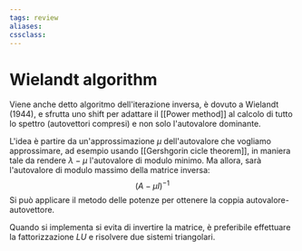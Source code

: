 ```yaml
---
tags: review
aliases:
cssclass:
---
```

 
# Wielandt algorithm

Viene anche detto algoritmo dell'iterazione inversa, è dovuto a Wielandt (1944), e sfrutta uno shift per adattare il [[Power method]] al calcolo di tutto lo spettro (autovettori compresi) e non solo l'autovalore dominante.

L'idea è partire da un'approssimazione $\mu$ dell'autovalore che vogliamo approssimare, ad esempio usando [[Gershgorin cicle theorem]], in maniera tale da rendere $\lambda -\mu$ l'autovalore di modulo minimo. Ma allora, sarà l'autovalore di modulo massimo della matrice inversa:
$$
(A-\mu I)^{-1}
$$
Si può applicare il metodo delle potenze per ottenere la coppia autovalore-autovettore.

Quando si implementa si evita di invertire la matrice, è preferibile effettuare la fattorizzazione $LU$ e risolvere due sistemi triangolari.

